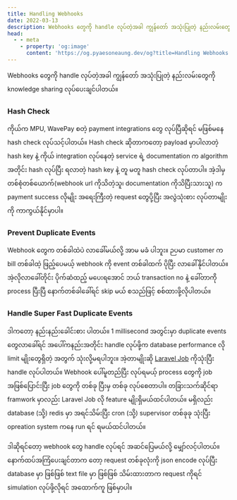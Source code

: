 ```yaml
---
title: Handling Webhooks
date: 2022-03-13
description: Webhooks တွေကို handle လုပ်တဲ့အခါ ကျွန်တော် အသုံးပြုတဲ့ နည်းလမ်းတွေကို knowledge sharing လုပ်ပေးချင်ပါတယ်။
head:
  - - meta
    - property: 'og:image'
      content: 'https://og.pyaesoneaung.dev/og?title=Handling Webhooks'
---
```


Webhooks တွေကို handle လုပ်တဲ့အခါ ကျွန်တော် အသုံးပြုတဲ့ နည်းလမ်းတွေကို knowledge sharing လုပ်ပေးချင်ပါတယ်။

### Hash Check

ကိုယ်က MPU, WavePay စတဲ့ payment integrations တွေ လုပ်ပြီဆိုရင် မဖြစ်မနေ hash check လုပ်သင့်ပါတယ်။ Hash check ဆိုတာကတော့ payload မှာပါလာတဲ့ hash key နဲ့ ကိုယ် integration လုပ်နေတဲ့ service ရဲ့ documentation က algorithm အတိုင်း hash လုပ်ပြီး ရလာတဲ့ hash key နဲ့ တူ မတူ hash check လုပ်တာပါ။ အဲ့ဒါမှ တစ်စုံတစ်ယောက်(webhook url ကိုသိတဲ့သူ၊ documentation ကိုသိပြီးသားသူ) က payment success လိုမျိုး အရေးကြီးတဲ့ request တွေပို့ပြီး အလွဲသုံးစား လုပ်တာမျိုးကို ကာကွယ်နိုင်မှာပါ။

### Prevent Duplicate Events

Webhook တွေက တစ်ခါထဲပဲ လာခေါ်မယ်လို့ အာမ မခံ ပါဘူး။ ဉပမာ customer က bill တစ်ခါထဲ့ ဖြည့်ပေမယ့် webhook ကို event တစ်ခါထက် ပိုပြီး လာခေါ်နိုင်ပါတယ်။ အဲ့လိုလာခေါ်တိုင်း ပိုက်ဆံထည့် မပေးရအောင် ဘယ် transaction no နဲ့ ခေါ်တာကို process ပြီးပြီ နောက်တစ်ခါခေါ်ရင် skip မယ် စသည်ဖြင့် စစ်ထားဖို့လိုပါတယ်။

### Handle Super Fast Duplicate Events

ဒါကတော့ နည်းနည်းခေါင်းစား ပါတယ်။ 1 millisecond အတွင်းမှာ duplicate events တွေလာခေါ်ရင် အပေါ်ကနည်းအတိုင်း handle လုပ်ဖို့က database performance လို limit မျိုးတွေရှိတဲ့ အတွက် သုံးလို့မရပါဘူး။ အဲ့တာမျိုးဆို [Laravel Job](https://laravel.com/docs/9.x/queues) ကိုသုံးပြီး handle လုပ်ပါတယ်။ Webhook ပေါ်မူတည်ပြီး လုပ်ရမယ့် process တွေကို job အဖြစ်ပြောင်းပြီး job တွေကို တစ်ခု ပြီးမှ တစ်ခု လုပ်စေတာပါ။ တခြားသက်ဆိုင်ရာ framwork မှာလည်း Laravel Job လို feature မျိုးရှိမယ်ထင်ပါတယ်။ မရှိလည်း database (သို့) redis မှာ အရင်သိမ်းပြီး cron (သို့) supervisor တစ်ခုခု သုံးပြီး opreation system ကနေ run ရင် ရမယ်ထင်ပါတယ်။

ဒါဆိုရင်တော့ webhook တွေ handle လုပ်ရင် အဆင်ပြေမယ်လို့ မျှော်လင့်ပါတယ်။ နောက်ထပ်အကြံပေးချင်တာက တော့ request တစ်ခုလုံးကို json encode လုပ်ပြီး database မှာ ဖြစ်ဖြစ် text file မှာ ဖြစ်ဖြစ် သိမ်းထားတာက request ကိုရင် simulation လုပ်ဖို့လိုရင် အထောက်ကူ ဖြစ်မှာပါ။
